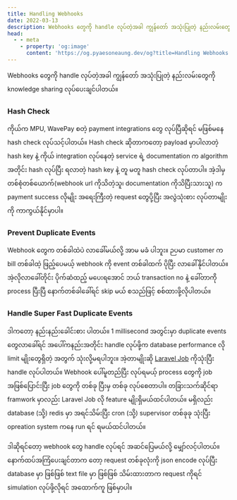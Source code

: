 ```yaml
---
title: Handling Webhooks
date: 2022-03-13
description: Webhooks တွေကို handle လုပ်တဲ့အခါ ကျွန်တော် အသုံးပြုတဲ့ နည်းလမ်းတွေကို knowledge sharing လုပ်ပေးချင်ပါတယ်။
head:
  - - meta
    - property: 'og:image'
      content: 'https://og.pyaesoneaung.dev/og?title=Handling Webhooks'
---
```


Webhooks တွေကို handle လုပ်တဲ့အခါ ကျွန်တော် အသုံးပြုတဲ့ နည်းလမ်းတွေကို knowledge sharing လုပ်ပေးချင်ပါတယ်။

### Hash Check

ကိုယ်က MPU, WavePay စတဲ့ payment integrations တွေ လုပ်ပြီဆိုရင် မဖြစ်မနေ hash check လုပ်သင့်ပါတယ်။ Hash check ဆိုတာကတော့ payload မှာပါလာတဲ့ hash key နဲ့ ကိုယ် integration လုပ်နေတဲ့ service ရဲ့ documentation က algorithm အတိုင်း hash လုပ်ပြီး ရလာတဲ့ hash key နဲ့ တူ မတူ hash check လုပ်တာပါ။ အဲ့ဒါမှ တစ်စုံတစ်ယောက်(webhook url ကိုသိတဲ့သူ၊ documentation ကိုသိပြီးသားသူ) က payment success လိုမျိုး အရေးကြီးတဲ့ request တွေပို့ပြီး အလွဲသုံးစား လုပ်တာမျိုးကို ကာကွယ်နိုင်မှာပါ။

### Prevent Duplicate Events

Webhook တွေက တစ်ခါထဲပဲ လာခေါ်မယ်လို့ အာမ မခံ ပါဘူး။ ဉပမာ customer က bill တစ်ခါထဲ့ ဖြည့်ပေမယ့် webhook ကို event တစ်ခါထက် ပိုပြီး လာခေါ်နိုင်ပါတယ်။ အဲ့လိုလာခေါ်တိုင်း ပိုက်ဆံထည့် မပေးရအောင် ဘယ် transaction no နဲ့ ခေါ်တာကို process ပြီးပြီ နောက်တစ်ခါခေါ်ရင် skip မယ် စသည်ဖြင့် စစ်ထားဖို့လိုပါတယ်။

### Handle Super Fast Duplicate Events

ဒါကတော့ နည်းနည်းခေါင်းစား ပါတယ်။ 1 millisecond အတွင်းမှာ duplicate events တွေလာခေါ်ရင် အပေါ်ကနည်းအတိုင်း handle လုပ်ဖို့က database performance လို limit မျိုးတွေရှိတဲ့ အတွက် သုံးလို့မရပါဘူး။ အဲ့တာမျိုးဆို [Laravel Job](https://laravel.com/docs/9.x/queues) ကိုသုံးပြီး handle လုပ်ပါတယ်။ Webhook ပေါ်မူတည်ပြီး လုပ်ရမယ့် process တွေကို job အဖြစ်ပြောင်းပြီး job တွေကို တစ်ခု ပြီးမှ တစ်ခု လုပ်စေတာပါ။ တခြားသက်ဆိုင်ရာ framwork မှာလည်း Laravel Job လို feature မျိုးရှိမယ်ထင်ပါတယ်။ မရှိလည်း database (သို့) redis မှာ အရင်သိမ်းပြီး cron (သို့) supervisor တစ်ခုခု သုံးပြီး opreation system ကနေ run ရင် ရမယ်ထင်ပါတယ်။

ဒါဆိုရင်တော့ webhook တွေ handle လုပ်ရင် အဆင်ပြေမယ်လို့ မျှော်လင့်ပါတယ်။ နောက်ထပ်အကြံပေးချင်တာက တော့ request တစ်ခုလုံးကို json encode လုပ်ပြီး database မှာ ဖြစ်ဖြစ် text file မှာ ဖြစ်ဖြစ် သိမ်းထားတာက request ကိုရင် simulation လုပ်ဖို့လိုရင် အထောက်ကူ ဖြစ်မှာပါ။
